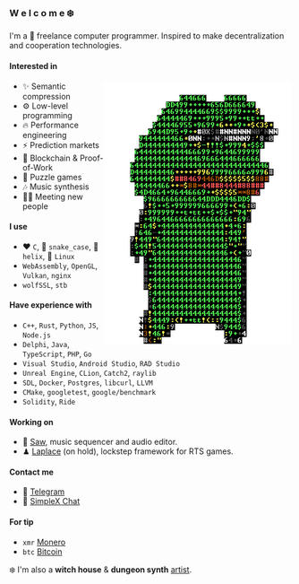 ### W e l c o m e ❄️

I'm a 🏴 freelance computer programmer. Inspired to make decentralization and cooperation technologies.

#### Interested in

<img align="right" src="/pepe.gif" />

- ✨ Semantic compression
- ⚙️ Low-level programming
- 🔥 Performance engineering
- ⚡ Prediction markets
- 💎 Blockchain & Proof-of-Work
- 🧩 Puzzle games
- 🎶 Music synthesis
- 👋🏻 Meeting new people

#### I use
- ❤️ `C`, 🐍 `snake_case`, 📝 `helix`, 🐧 `Linux`
- `WebAssembly`, `OpenGL`, `Vulkan`, `nginx`
- `wolfSSL`, `stb`

#### Have experience with
- `C++`, `Rust`, `Python`, `JS`, `Node.js`
- `Delphi`, `Java`, `TypeScript`, `PHP`, `Go`
- `Visual Studio`, `Android Studio`, `RAD Studio`
- `Unreal Engine`, `CLion`, `Catch2`, `raylib`
- `SDL`, `Docker`, `Postgres`, `libcurl`, `LLVM`
- `CMake`, `googletest`, `google/benchmark`
- `Solidity`, `Ride`

#### Working on
- 🎺 [Saw][saw-link], music sequencer and audio editor.
- ♟ [Laplace][laplace-link] (on hold), lockstep framework for RTS games.

#### Contact me
- 📜 [Telegram][telegram-link]
- 📜 [SimpleX Chat][simplexchat-link]

#### For tip
- `xmr` [Monero](/monero)
- `btc` [Bitcoin](/bitcoin)

❄️ I'm also a **witch house** & **dungeon synth** [artist][artist-link].

[pepe-link]:        /pepe.gif
[saw-link]:         https://guattari.tech/git/saw
[laplace-link]:     https://github.com/automainint/laplace
[telegram-link]:    https://guattari.tech/contact
[simplexchat-link]: https://guattari.tech/simplexchat
[artist-link]:      https://guattari.tech/music
